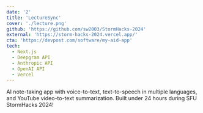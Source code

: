 ```yaml
---
date: '2'
title: 'LectureSync'
cover: './lecture.png'
github: 'https://github.com/sw2003/StormHacks-2024'
external: 'https://storm-hacks-2024.vercel.app/'
cta: 'https://devpost.com/software/my-aid-app'
tech:
  - Next.js
  - Deepgram API
  - Anthropic API
  - OpenAI API
  - Vercel
---
```


AI note-taking app with voice-to-text, text-to-speech in multiple languages, and YouTube video-to-text summarization. Built under 24 hours during SFU StormHacks 2024!
